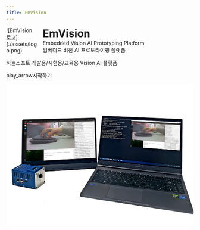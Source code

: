 ```yaml
---
title: EmVision
---
```


<style>
div#main-title .alt-text {display:none;}
div#main-title img {background-color:transparent; border:none; box-shadow:none; filter:drop-shadow(0 0 0 transparent);}
div#main-title h1 {margin:0; padding:0;}
div#main-title p {margin:0; padding:0;}
div#main-title {display: grid; grid-template-columns: 6em 1fr; gap: 1em; align-items: center;}
</style>
<div id="main-title" style="">
![EmVision 로고](./assets/logo.png)
<div>
<h1>EmVision</h1>
<p>Embedded Vision AI Prototyping Platform</p>
<p>임베디드 비전 AI 프로토타이핑 플랫폼</p>
</div>
</div>

하늘소프트 개발용/시험용/교육용 Vision AI 플랫폼

<a onclick="NavigationToggle()" class="button">
    <span class="material-symbols-outlined">play_arrow</span>시작하기
</a>

![EmVision 테스트](./assets/emvision_test.png)
